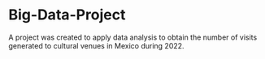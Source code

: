 # Big-Data-Project
A project was created to apply data analysis to obtain the number of visits generated to cultural venues in Mexico during 2022.
